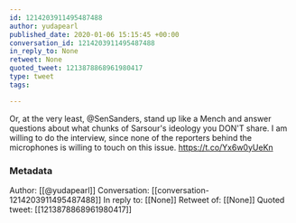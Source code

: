 ```yaml
---
id: 1214203911495487488
author: yudapearl
published_date: 2020-01-06 15:15:45 +00:00
conversation_id: 1214203911495487488
in_reply_to: None
retweet: None
quoted_tweet: 1213878868961980417
type: tweet
tags:

---
```


Or, at the very least, @SenSanders, stand up like a Mench and answer questions about what chunks of  Sarsour's ideology you DON'T share. I am willing to do the interview, since none of the reporters behind the microphones is willing to touch on this issue. https://t.co/Yx6w0yUeKn

### Metadata

Author: [[@yudapearl]]
Conversation: [[conversation-1214203911495487488]]
In reply to: [[None]]
Retweet of: [[None]]
Quoted tweet: [[1213878868961980417]]

